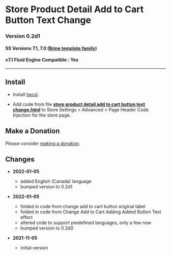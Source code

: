 # Store Product Detail Add to Cart Button Text Change

### Version 0.2d1

#### SS Versions 7.1, 7.0 ([Brine template family][1])

#### v7.1 Fluid Engine Compatible : Yes

---

## Install

* Install [twcsl][2].
  
* Add code from file **[store product detail add to cart button text
  change.html][3]** to Store Settings > Advanced > Page Header Code Injection
  for the store page.

## Make a Donation

Please consider [making a donation][4].

## Changes

* **2022-01-05**

  * added English (Canada) language
  * bumped version to 0.2d1
  
* **2022-01-05**

  * folded in code from change add to cart button original label
  * folded in code from Change Add to Cart Adding Added Button Text effect
  * altered code to support predefined languages, only a few now
  * bumped version to 0.2d0
  
* **2021-11-05**

  * initial version

[1]: https://support.squarespace.com/hc/en-us/articles/212512738-Brine-template-family
[2]: https://github.com/tomsWebConsulting/twcsl#install-options
[3]: store%20product%20detail%20add%20to%20cart%20button%20text%20change.html#L1
[4]: https://github.com/tomsWebConsulting/twcsl#make-a-donation
